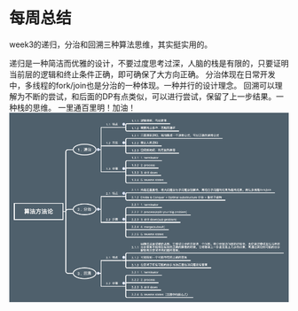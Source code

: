 # 每周总结
week3的递归，分治和回溯三种算法思维，其实挺实用的。

递归是一种简洁而优雅的设计，不要过度思考过深，人脑的栈是有限的，只要证明当前层的逻辑和终止条件正确，即可确保了大方向正确。
分治体现在日常开发中，多线程的fork/join也是分治的一种体现。一种并行的设计理念。
回溯可以理解为不断的尝试，和后面的DP有点类似，可以进行尝试，保留了上一步结果。一种栈的思维。
一里通百里明！加油！
![week3](/Xmind/week3.png)

